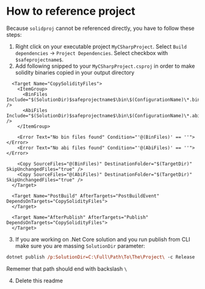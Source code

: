 ﻿# How to reference project

Because `solidproj` cannot be referenced directly, you have to follow these steps:

1. Right click on your executable project `MyCSharpProject`. Select `Build dependencies` -> `Project Dependencies`. Select checkbox with `$safeprojectname$`.
2. Add following snipped to your `MyCSharpProject.csproj` in order to make solidity binaries copied in your output directory
```
  <Target Name="CopySolidityFiles">
    <ItemGroup>
      <BinFiles Include="$(SolutionDir)$safeprojectname$\bin\$(ConfigurationName)\*.bin" />
      <AbiFiles Include="$(SolutionDir)$safeprojectname$\bin\$(ConfigurationName)\*.abi" />
    </ItemGroup>

    <Error Text="No bin files found" Condition="'@(BinFiles)' == ''"></Error>
    <Error Text="No abi files found" Condition="'@(AbiFiles)' == ''"></Error>

    <Copy SourceFiles="@(BinFiles)" DestinationFolder="$(TargetDir)" SkipUnchangedFiles="true" />
    <Copy SourceFiles="@(AbiFiles)" DestinationFolder="$(TargetDir)" SkipUnchangedFiles="true" />
  </Target>

  <Target Name="PostBuild" AfterTargets="PostBuildEvent" DependsOnTargets="CopySolidityFiles">
  </Target>

  <Target Name="AfterPublish" AfterTargets="Publish" DependsOnTargets="CopySolidityFiles">
  </Target>
```
3. If you are working on .Net Core solution and you run publish from CLI make sure you are massing `SolutionDir` parameter:
```ps
dotnet publish /p:SolutionDir=C:\Full\Path\To\The\Project\ -c Release
```
Rememer that path should end with backslash `\`

4. Delete this readme
